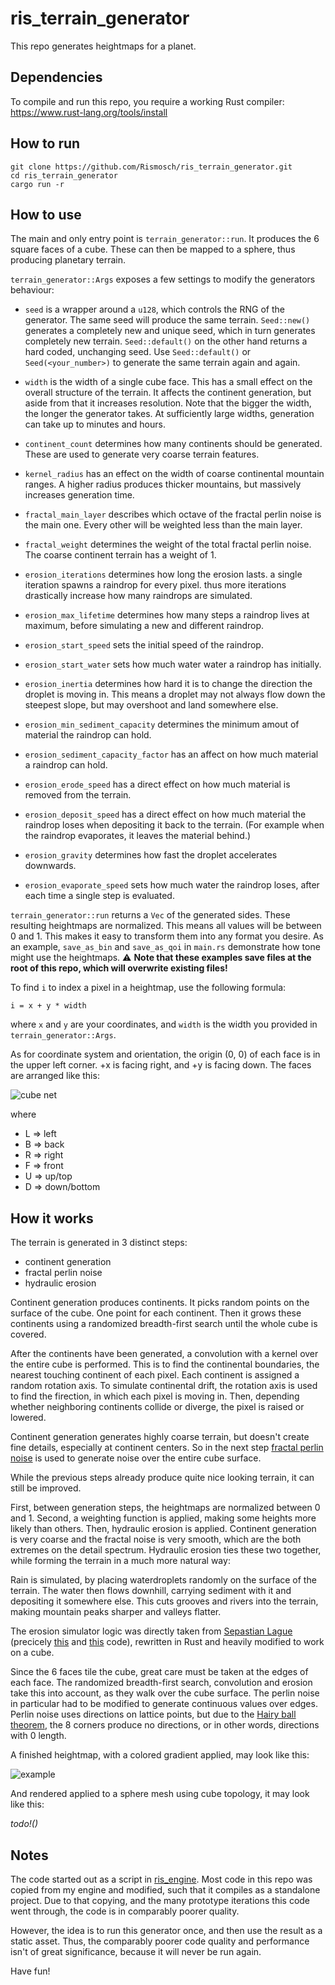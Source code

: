 # ris_terrain_generator

This repo generates heightmaps for a planet.

## Dependencies

To compile and run this repo, you require a working Rust compiler: https://www.rust-lang.org/tools/install

## How to run

    git clone https://github.com/Rismosch/ris_terrain_generator.git
    cd ris_terrain_generator
    cargo run -r

## How to use

The main and only entry point is `terrain_generator::run`. It produces the 6 square faces of a cube. These can then be mapped to a sphere, thus producing planetary terrain.

`terrain_generator::Args` exposes a few settings to modify the generators behaviour:

- `seed` is a wrapper around a `u128`, which controls the RNG of the generator. The same seed will produce the same terrain. `Seed::new()` generates a completely new and unique seed, which in turn generates completely new terrain. `Seed::default()` on the other hand returns a hard coded, unchanging seed. Use `Seed::default()` or `Seed(<your_number>)` to generate the same terrain again and again.

- `width` is the width of a single cube face. This has a small effect on the overall structure of the terrain. It affects the continent generation, but aside from that it increases resolution. Note that the bigger the width, the longer the generator takes. At sufficiently large widths, generation can take up to minutes and hours.

- `continent_count` determines how many continents should be generated. These are used to generate very coarse terrain features.

- `kernel_radius` has an effect on the width of coarse continental mountain ranges. A higher radius produces thicker mountains, but massively increases generation time.

- `fractal_main_layer` describes which octave of the fractal perlin noise is the main one. Every other will be weighted less than the main layer.

- `fractal_weight` determines the weight of the total fractal perlin noise. The coarse continent terrain has a weight of 1.

- `erosion_iterations` determines how long the erosion lasts. a single iteration spawns a raindrop for every pixel. thus more iterations drastically increase how many raindrops are simulated.

- `erosion_max_lifetime` determines how many steps a raindrop lives at maximum, before simulating a new and different raindrop.

- `erosion_start_speed` sets the initial speed of the raindrop.

- `erosion_start_water` sets how much water water a raindrop has initially.

- `erosion_inertia` determines how hard it is to change the direction the droplet is moving in. This means a droplet may not always flow down the steepest slope, but may overshoot and land somewhere else.

- `erosion_min_sediment_capacity` determines the minimum amout of material the raindrop can hold.

- `erosion_sediment_capacity_factor` has an affect on how much material a raindrop can hold.

- `erosion_erode_speed` has a direct effect on how much material is removed from the terrain.

- `erosion_deposit_speed` has a direct effect on how much material the raindrop loses when depositing it back to the terrain. (For example when the raindrop evaporates, it leaves the material behind.)

- `erosion_gravity` determines how fast the droplet accelerates downwards.

- `erosion_evaporate_speed` sets how much water the raindrop loses, after each time a single step is evaluated.

`terrain_generator::run` returns a `Vec` of the generated sides. These resulting heightmaps are normalized. This means all values will be between 0 and 1. This makes it easy to transform them into any format you desire. As an example, `save_as_bin` and `save_as_qoi` in `main.rs` demonstrate how tone might use the heightmaps. ⚠ **Note that these examples save files at the root of this repo, which will overwrite existing files!**

To find `i` to index a pixel in a heightmap, use the following formula:

    i = x + y * width

where `x` and `y` are your coordinates, and `width` is the width you provided in `terrain_generator::Args`.

As for coordinate system and orientation, the origin (0, 0) of each face is in the upper left corner. +x is facing right, and +y is facing down. The faces are arranged like this:

![cube net](cube_net.png)

where

- L => left
- B => back
- R => right
- F => front
- U => up/top
- D => down/bottom

## How it works

The terrain is generated in 3 distinct steps:

- continent generation
- fractal perlin noise
- hydraulic erosion

Continent generation produces continents. It picks random points on the surface of the cube. One point for each continent. Then it grows these continents using a randomized breadth-first search until the whole cube is covered.

After the continents have been generated, a convolution with a kernel over the entire cube is performed. This is to find the continental boundaries, the nearest touching continent of each pixel. Each continent is assigned a random rotation axis. To simulate continental drift, the rotation axis is used to find the firection, in which each pixel is moving in. Then, depending whether neighboring continents collide or diverge, the pixel is raised or lowered.

Continent generation generates highly coarse terrain, but doesn't create fine details, especially at continent centers. So in the next step [fractal perlin noise](https://en.wikipedia.org/wiki/Perlin_noise) is used to generate noise over the entire cube surface.

While the previous steps already produce quite nice looking terrain, it can still be improved.

First, between generation steps, the heightmaps are normalized between 0 and 1. Second, a weighting function is applied, making some heights more likely than others. Then, hydraulic erosion is applied. Continent generation is very coarse and the fractal noise is very smooth, which are the both extremes on the detail spectrum. Hydraulic erosion ties these two together, while forming the terrain in a much more natural way:

Rain is simulated, by placing waterdroplets randomly on the surface of the terrain. The water then flows downhill, carrying sediment with it and depositing it somewhere else. This cuts grooves and rivers into the terrain, making mountain peaks sharper and valleys flatter.

The erosion simulator logic was directly taken from [Sepastian Lague](https://youtu.be/eaXk97ujbPQ) (precicely [this](https://github.com/SebLague/Hydraulic-Erosion/blob/f245576d204978e3186f41c8abbd75c326c6857e/Assets/Scripts/TerrainGenerator.cs) and [this](https://github.com/SebLague/Hydraulic-Erosion/blob/f245576d204978e3186f41c8abbd75c326c6857e/Assets/Scripts/ComputeShaders/Erosion.compute)  code), rewritten in Rust and heavily modified to work on a cube.

Since the 6 faces tile the cube, great care must be taken at the edges of each face. The randomized breadth-first search, convolution and erosion take this into account, as they walk over the cube surface. The perlin noise in particular had to be modified to generate continuous values over edges. Perlin noise uses directions on lattice points, but due to the [Hairy ball theorem](https://en.wikipedia.org/wiki/Hairy_ball_theorem), the 8 corners produce no directions, or in other words, directions with 0 length.

A finished heightmap, with a colored gradient applied, may look like this:

![example](example.png)

And rendered applied to a sphere mesh using cube topology, it may look like this:

_todo!()_

## Notes

The code started out as a script in [ris_engine](https://github.com/Rismosch/ris_engine). Most code in this repo was copied from my engine and modified, such that it compiles as a standalone project. Due to that copying, and the many prototype iterations this code went through, the code is in comparably poorer quality.

However, the idea is to run this generator once, and then use the result as a static asset. Thus, the comparably poorer code quality and performance isn't of great significance, because it will never be run again.

Have fun!
